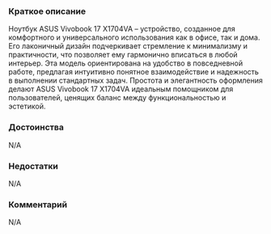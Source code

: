 ### **Краткое описание**
Ноутбук ASUS Vivobook 17 X1704VA – устройство, созданное для комфортного и универсального использования как в офисе, так и дома. Его лаконичный дизайн подчеркивает стремление к минимализму и практичности, что позволяет ему гармонично вписаться в любой интерьер. Эта модель ориентирована на удобство в повседневной работе, предлагая интуитивно понятное взаимодействие и надежность в выполнении стандартных задач. Простота и элегантность оформления делают ASUS Vivobook 17 X1704VA идеальным помощником для пользователей, ценящих баланс между функциональностью и эстетикой.

### **Достоинства**
N/A

### **Недостатки**
N/A

### **Комментарий**
N/A
